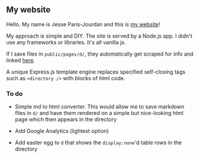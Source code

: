 ## My website

Hello. My name is Jesse Paris-Jourdan and this is [my website](http://jespajo.com/)!

My approach is simple and DIY. The site is served by a Node.js app. I didn't use any frameworks or libraries. It's all vanilla js.

If I save files in `public/pages/d/`, they automatically get scraped for info and linked [here](http://jespajo.com/).

A unique Express.js template engine replaces specified self-closing tags such as `<directory />` with blocks of html code.


### To do

- Simple md to html converter. This would allow me to save markdown files in `d/` and have them rendered on a simple but nice-looking html page which then appears in the directory

- Add Google Analytics (lightest option)

- Add easter egg to `d` that shows the `display:none`'d table rows in the directory